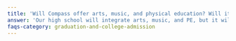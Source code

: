 ```yaml
---
title: 'Will Compass offer arts, music, and physical education? Will it have competitive sports teams?'
answer: 'Our high school will integrate arts, music, and PE, but it will not have standard competitive sports programs like the other high schools. Because of our flexible schedule, students may arrange to return to their neighborhood school to play on sports teams.'
faqs-category: graduation-and-college-admission
---
```



